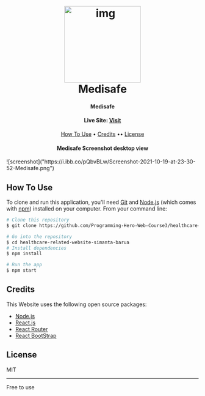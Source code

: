 <h1 align="center">
  <br>
  <a href="https://medisafe-1ac3b.web.app"><img src="https://i.ibb.co/JvM3bMv/logo.png" alt="img" width="200"></a>
  <br>
  Medisafe
  <br>
</h1>

<h4 align="center">Medisafe</h4>
<h4 align="center">Live Site:  <a href="https://medisafe-1ac3b.web.app">Visit</a></h4>

<p align="center">
  <a href="#how-to-use">How To Use</a> •
  <a href="#credits">Credits</a> ••
  <a href="#license">License</a>
</p>
<h4 align="center">Medisafe Screenshot desktop view</h4>
![screenshot]("https://i.ibb.co/pQbvBLw/Screenshot-2021-10-19-at-23-30-52-Medisafe.png")

## How To Use

To clone and run this application, you'll need [Git](https://git-scm.com) and [Node.js](https://nodejs.org/en/download/) (which comes with [npm](http://npmjs.com)) installed on your computer. From your command line:

```bash
# Clone this repository
$ git clone https://github.com/Programming-Hero-Web-Course3/healthcare-related-website-simanta-barua.git

# Go into the repository
$ cd healthcare-related-website-simanta-barua
# Install dependencies
$ npm install

# Run the app
$ npm start
```

## Credits

This Website uses the following open source packages:

- [Node.js](https://nodejs.org/)
- [React.js](https://reactjs.org/)
- [React Router](https://reactrouter.com/)
- [React BootStrap](https://react-bootstrap.github.io/)

## License

MIT

---

Free to use
